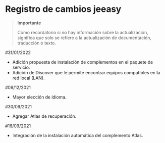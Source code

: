 # Registro de cambios jeeasy

>**Importante**
>
>Como recordatorio si no hay información sobre la actualización, significa que solo se refiere a la actualización de documentación, traducción o texto.

#31/01/2022

- Adición propuesta de instalación de complementos en el paquete de servicio.
- Adición de Discover que le permite encontrar equipos compatibles en la red local (LAN).

#06/12/2021

- Mayor elección de idioma.

#30/09/2021

- Agregar Atlas de recuperación.

#16/09/2021

- Integración de la instalación automática del complemento Atlas.

